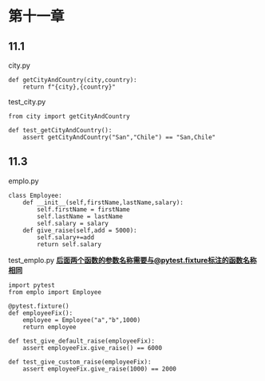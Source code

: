 #  第十一章
##  11.1
city.py
```
def getCityAndCountry(city,country):
    return f"{city},{country}"
```
test_city.py
```
from city import getCityAndCountry

def test_getCityAndCountry():
    assert getCityAndCountry("San","Chile") == "San,Chile"
```
##    11.3
emplo.py
```
class Employee:
    def __init__(self,firstName,lastName,salary):
        self.firstName = firstName
        self.lastName = lastName
        self.salary = salary
    def give_raise(self,add = 5000):
        self.salary+=add
        return self.salary
```
test_emplo.py
**后面两个函数的参数名称需要与@pytest.fixture标注的函数名称相同**
```
import pytest
from emplo import Employee

@pytest.fixture()
def employeeFix():
    employee = Employee("a","b",1000)
    return employee

def test_give_default_raise(employeeFix):
    assert employeeFix.give_raise() == 6000

def test_give_custom_raise(employeeFix):
    assert employeeFix.give_raise(1000) == 2000
```

